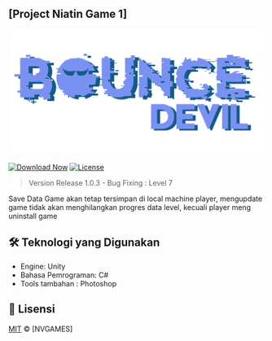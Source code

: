 
## [Project Niatin Game 1] 

![Header Image](img/logo.png)

[![Download Now](https://img.shields.io/badge/Download-Game-green?style=for-the-badge&logo=github)](https://github.com/Vall-Here/NVGAMES-bounce-devil/releases/download/1.0.3/Bounce.Devil.1.0.3.apk)
[![License](https://img.shields.io/badge/License-MIT-blue?style=for-the-badge)](LICENSE)

> Version Release 1.0.3 - 
> Bug Fixing : Level 7

Save Data Game akan tetap tersimpan di local machine player, mengupdate game tidak akan menghilangkan progres data level, kecuali player meng uninstall game 

## 🛠️ Teknologi yang Digunakan

- Engine: Unity
- Bahasa Pemrograman: C#
- Tools tambahan : Photoshop






## 📜 Lisensi
[MIT](LICENSE) © [NVGAMES]
